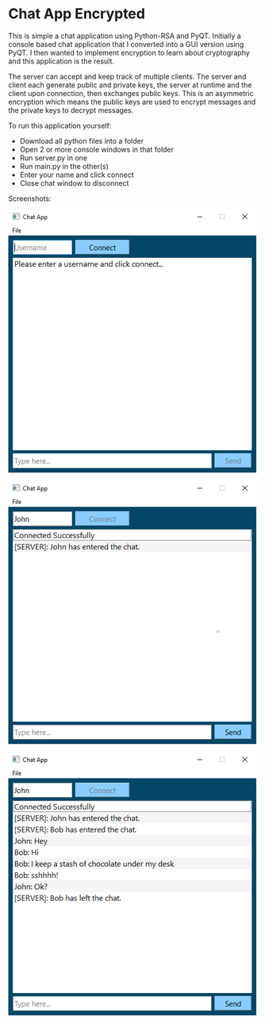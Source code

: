 # Chat App Encrypted

This is simple a chat application using Python-RSA and PyQT. Initially a console based chat application that 
I converted into a GUI version using PyQT. I then wanted to implement encryption to learn about 
cryptography and this application is the result.

The server can accept and keep track of multiple clients. The server and client each generate 
public and private keys, the server at runtime and the client upon connection, then exchanges 
public keys. This is an asymmetric encryption which means the public keys are used to encrypt 
messages and the private keys to decrypt messages.

To run this application yourself:
- Download all python files into a folder
- Open 2 or more console windows in that folder
- Run server.py in one
- Run main.py in the other(s)
- Enter your name and click connect
- Close chat window to disconnect

Screenshots:

![Screenshot 2023-12-01 151141.png](screenshots%2FScreenshot%202023-12-01%20151141.png)

![Screenshot 2023-12-01 151226.png](screenshots%2FScreenshot%202023-12-01%20151226.png)

![Screenshot 2023-12-01 151945.png](screenshots%2FScreenshot%202023-12-01%20151945.png)